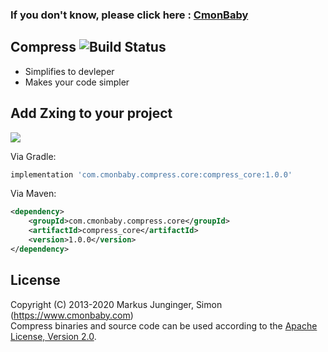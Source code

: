 ### If you don't know, please click here : [CmonBaby](https://www.cmonbaby.com)

## Compress ![Build Status](https://travis-ci.org/greenrobot/EventBus.svg?branch=master)

* Simplifies to devleper
* Makes your code simpler

## Add Zxing to your project
<a href="https://www.cmonbaby.com">
<img src="https://img.shields.io/bintray/v/cmonbaby/simon/compress_core?label=maven-central"></a>

Via Gradle:
```gradle
implementation 'com.cmonbaby.compress.core:compress_core:1.0.0'
```

Via Maven:
```xml
<dependency>
    <groupId>com.cmonbaby.compress.core</groupId>
    <artifactId>compress_core</artifactId>
    <version>1.0.0</version>
</dependency>
```

## License

Copyright (C) 2013-2020 Markus Junginger, Simon (https://www.cmonbaby.com)  
Compress binaries and source code can be used according to the [Apache License, Version 2.0](LICENSE).
